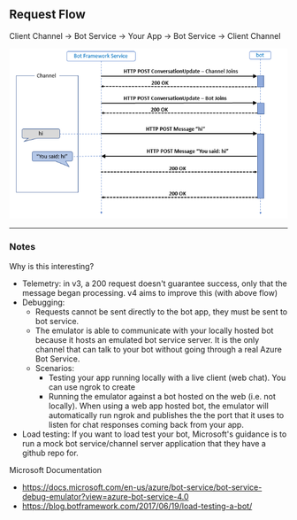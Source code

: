 ## Request Flow

Client Channel -> Bot Service -> Your App -> Bot Service -> Client Channel

![Bot request flow diagram](./images/bot-request-flow.png)

-------------------------

### Notes

Why is this interesting? 
- Telemetry: in v3, a 200 request doesn't guarantee success, only that the message began processing. v4 aims to improve this (with above flow)
- Debugging: 
    - Requests cannot be sent directly to the bot app, they must be sent to bot service.
    - The emulator is able to communicate with your locally hosted bot because it hosts an emulated bot service server. It is the only channel that can talk to your bot without going through a real Azure Bot Service.
    - Scenarios:
        - Testing your app running locally with a live client (web chat). You can use ngrok to create
        - Running the emulator against a bot hosted on the web (i.e. not locally). When using a web app hosted bot, the emulator will automatically run ngrok and publishes the the port that it uses to listen for chat responses coming back from your app.
- Load testing: If you want to load test your bot, Microsoft's guidance is to run a mock bot service/channel server application that they have a github repo for. 

Microsoft Documentation
- https://docs.microsoft.com/en-us/azure/bot-service/bot-service-debug-emulator?view=azure-bot-service-4.0
- https://blog.botframework.com/2017/06/19/load-testing-a-bot/